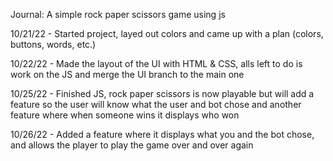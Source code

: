 Journal: A simple rock paper scissors game using js

10/21/22 - Started project, layed out colors and came up with a plan (colors, buttons, words, etc.)

10/22/22 - Made the layout of the UI with HTML & CSS, alls left to do is work on the JS and merge the UI branch to the main one

10/25/22 - Finished JS, rock paper scissors is now playable but will add a feature so the user will know what the user and bot chose and another feature where when someone wins it displays who won

10/26/22 - Added a feature where it displays what you and the bot chose, and allows the player to play the game over and over again